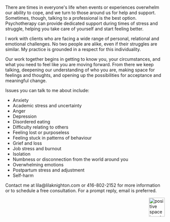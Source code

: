 <p>There are times in everyone's life when events or experiences overwhelm our ability to cope, and we turn to those around us for help and support. Sometimes, though, talking to a professional is the best option. Psychotherapy can provide dedicated support during times of stress and struggle, helping you take care of yourself and start feeling better.</p>
<p>I work with clients who are facing a wide range of personal, relational and emotional challenges. No two people are alike, even if their struggles are similar. My practice is grounded in a respect for this individuality.</p></p>
<p>Our work together begins in getting to know you, your circumstances, and what you need to feel like you are moving forward. From there we keep talking, deepening our understanding of who you are, making space for feelings and thoughts, and opening up the possibilities for acceptance and meaningful change.</p></p>
<p>Issues you can talk to me about include:</p>
<ul>
    <li>Anxiety</li>
    <li>Academic stress and uncertainty</li>
    <li>Anger</li>
    <li>Depression</li>
    <li>Disordered eating</li>
    <li>Difficulty relating to others</li>
    <li>Feeling lost or purposeless</li>
    <li>Feeling stuck in patterns of behaviour</li>
    <li>Grief and loss</li>
    <li>Job stress and burnout</li>
    <li>Isolation</li>
    <li>Numbness or disconnection from the world around you</li>
    <li>Overwhelming emotions</li>
    <li>Postpartum stress and adjustment</li>
    <li>Self-harm</li>
  </ul>

<p>Contact me at lila@lilaknighton.com or <nobr>416-802-2152</nobr> for more information or to schedule a free consultation. For a prompt reply, email is preferred.</p>
<p><img src='/img/positive_space.png' style='width: 50px; height: 60px; float: right' alt='positive space inverted triangle' /></p>

